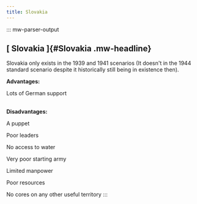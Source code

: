 ```yaml
---
title: Slovakia
---
```

::: mw-parser-output
## [ Slovakia ]{#Slovakia .mw-headline}

Slovakia only exists in the 1939 and 1941 scenarios (It doesn\'t in the
1944 standard scenario despite it historically still being in existence
then).

**Advantages:**

Lots of German support

\
**Disadvantages:**

A puppet

Poor leaders

No access to water

Very poor starting army

Limited manpower

Poor resources

No cores on any other useful territory
:::

